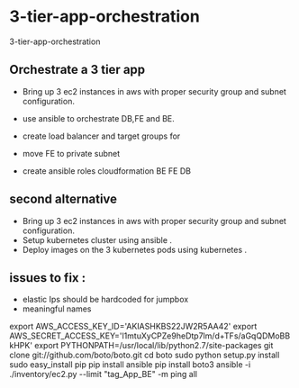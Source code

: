 # 3-tier-app-orchestration
3-tier-app-orchestration


##  Orchestrate a 3 tier app 

* Bring up 3 ec2 instances in aws with proper security group and subnet configuration. 
* use ansible to orchestrate DB,FE and BE.        
* create load balancer and target groups for 
* move FE to private subnet 

* create ansible roles 
cloudformation 
BE 
FE
DB 



## second alternative 
* Bring up 3 ec2 instances in aws with proper security group and subnet configuration.
* Setup kubernetes cluster using ansible .
* Deploy images on the 3 kubernetes pods using kubernetes .


## issues to fix :
* elastic Ips should be hardcoded for jumpbox 
* meaningful names 




export AWS_ACCESS_KEY_ID='AKIASHKBS22JW2R5AA42'
export AWS_SECRET_ACCESS_KEY='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'
export PYTHONPATH=/usr/local/lib/python2.7/site-packages
git clone git://github.com/boto/boto.git
cd boto
sudo python setup.py install
sudo easy_install pip
pip install ansible
pip install boto3 
ansible -i ./inventory/ec2.py --limit "tag_App_BE" -m ping all
